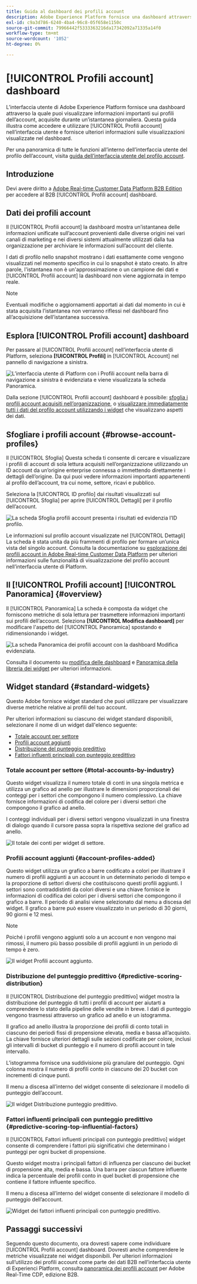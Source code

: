```yaml
---
title: Guida al dashboard dei profili account
description: Adobe Experience Platform fornisce una dashboard attraverso la quale puoi visualizzare informazioni importanti sui profili dell’account B2B della tua organizzazione.
exl-id: c9a3d786-6240-4ba4-96c8-05f658e1150c
source-git-commit: 79966442f5333363216da17342092a71335a14f0
workflow-type: tm+mt
source-wordcount: '1052'
ht-degree: 0%

---
```


# [!UICONTROL Profili account] dashboard

L’interfaccia utente di Adobe Experience Platform fornisce una dashboard attraverso la quale puoi visualizzare informazioni importanti sui profili dell’account, acquisite durante un’istantanea giornaliera. Questa guida illustra come accedere e utilizzare [!UICONTROL Profili account] nell’interfaccia utente e fornisce ulteriori informazioni sulle visualizzazioni visualizzate nel dashboard.

Per una panoramica di tutte le funzioni all’interno dell’interfaccia utente del profilo dell’account, visita [guida dell’interfaccia utente del profilo account](../../rtcdp/accounts/account-profile-ui-guide.md).

## Introduzione

Devi avere diritto a [Adobe Real-time Customer Data Platform B2B Edition](../../rtcdp/b2b-overview.md) per accedere al B2B [!UICONTROL Profili account] dashboard.

## Dati dei profili account

Il [!UICONTROL Profili account] la dashboard mostra un’istantanea delle informazioni unificate sull’account provenienti dalle diverse origini nei vari canali di marketing e nei diversi sistemi attualmente utilizzati dalla tua organizzazione per archiviare le informazioni sull’account del cliente.

I dati di profilo nello snapshot mostrano i dati esattamente come vengono visualizzati nel momento specifico in cui lo snapshot è stato creato. In altre parole, l&#39;istantanea non è un&#39;approssimazione o un campione dei dati e [!UICONTROL Profili account] la dashboard non viene aggiornata in tempo reale.

>[!NOTE]
>
>Eventuali modifiche o aggiornamenti apportati ai dati dal momento in cui è stata acquisita l’istantanea non verranno riflessi nel dashboard fino all’acquisizione dell’istantanea successiva.

## Esplora [!UICONTROL Profili account] dashboard

Per passare al [!UICONTROL Profili account] nell’interfaccia utente di Platform, seleziona **[!UICONTROL Profili]** in [!UICONTROL Account] nel pannello di navigazione a sinistra.

![L’interfaccia utente di Platform con i Profili account nella barra di navigazione a sinistra è evidenziata e viene visualizzata la scheda Panoramica.](../images/account-profiles/account-profiles-dashboard.png)

Dalla sezione [!UICONTROL Profili account] dashboard è possibile: [sfoglia i profili account acquisiti nell’organizzazione](#browse-account-profiles), o [visualizzare immediatamente tutti i dati del profilo account utilizzando i widget](#standard-widgets) che visualizzano aspetti dei dati.

## Sfogliare i profili account {#browse-account-profiles}

Il [!UICONTROL Sfoglia] Questa scheda ti consente di cercare e visualizzare i profili di account di sola lettura acquisiti nell’organizzazione utilizzando un ID account da un’origine enterprise connessa o immettendo direttamente i dettagli dell’origine. Da qui puoi vedere informazioni importanti appartenenti al profilo dell’account, tra cui nome, settore, ricavi e pubblico.

Seleziona la [!UICONTROL ID profilo] dai risultati visualizzati sul [!UICONTROL Sfoglia] per aprire [!UICONTROL Dettagli] per il profilo dell’account.

![La scheda Sfoglia profili account presenta i risultati ed evidenzia l’ID profilo.](../images/account-profiles/account-profiles-browse-tab.png)

Le informazioni sul profilo account visualizzate nel [!UICONTROL Dettagli] La scheda è stata unita da più frammenti di profilo per formare un’unica vista del singolo account. Consulta la documentazione su [esplorazione dei profili account in Adobe Real-time Customer Data Platform](../../rtcdp/accounts/account-profile-ui-guide.md#browse-account-profiles) per ulteriori informazioni sulle funzionalità di visualizzazione del profilo account nell’interfaccia utente di Platform.

## Il [!UICONTROL Profili account] [!UICONTROL Panoramica] {#overview}

Il [!UICONTROL Panoramica] La scheda è composta da widget che forniscono metriche di sola lettura per trasmettere informazioni importanti sui profili dell’account. Seleziona **[!UICONTROL Modifica dashboard]** per modificare l&#39;aspetto del [!UICONTROL Panoramica] spostando e ridimensionando i widget.

![La scheda Panoramica dei profili account con la dashboard Modifica evidenziata.](../images/account-profiles/modify-dashboard.png)

Consulta il documento su [modifica delle dashboard](../customize/modify.md) e [Panoramica della libreria dei widget](../customize/widget-library.md) per ulteriori informazioni.

## Widget standard {#standard-widgets}

Questo Adobe fornisce widget standard che puoi utilizzare per visualizzare diverse metriche relative ai profili del tuo account.

Per ulteriori informazioni su ciascuno dei widget standard disponibili, selezionare il nome di un widget dall&#39;elenco seguente:

* [Totale account per settore](#total-accounts-by-industry)
* [Profili account aggiunti](#account-profiles-added)
* [Distribuzione del punteggio predittivo](#predictive-scoring-distribution)
* [Fattori influenti principali con punteggio predittivo](#predictive-scoring-top-influential-factors)

### Totale account per settore {#total-accounts-by-industry}

Questo widget visualizza il numero totale di conti in una singola metrica e utilizza un grafico ad anello per illustrare le dimensioni proporzionali dei conteggi per i settori che compongono il numero complessivo. La chiave fornisce informazioni di codifica del colore per i diversi settori che compongono il grafico ad anello.

I conteggi individuali per i diversi settori vengono visualizzati in una finestra di dialogo quando il cursore passa sopra la rispettiva sezione del grafico ad anello.

![Il totale dei conti per widget di settore.](../images/account-profiles/total-accounts-by-industry-widget.png)

### Profili account aggiunti {#account-profiles-added}

Questo widget utilizza un grafico a barre codificato a colori per illustrare il numero di profili aggiunti a un account in un determinato periodo di tempo e la proporzione di settori diversi che costituiscono questi profili aggiunti. I settori sono contraddistinti da colori diversi e una chiave fornisce le informazioni di codifica dei colori per i diversi settori che compongono il grafico a barre. Il periodo di analisi viene selezionato dal menu a discesa del widget. Il grafico a barre può essere visualizzato in un periodo di 30 giorni, 90 giorni e 12 mesi.

>[!NOTE]
>
>Poiché i profili vengono aggiunti solo a un account e non vengono mai rimossi, il numero più basso possibile di profili aggiunti in un periodo di tempo è zero.

![Il widget Profili account aggiunto.](../images/account-profiles/accounts-profiles-added-widget.png)

### Distribuzione del punteggio predittivo {#predictive-scoring-distribution}

Il [!UICONTROL Distribuzione del punteggio predittivo] widget mostra la distribuzione del punteggio di tutti i profili di account per aiutarti a comprendere lo stato della pipeline delle vendite in breve. I dati di punteggio vengono trasmessi attraverso un grafico ad anello e un istogramma.

Il grafico ad anello illustra la proporzione dei profili di conto totali in ciascuno dei periodi fissi di propensione elevata, media e bassa all’acquisto. La chiave fornisce ulteriori dettagli sulle sezioni codificate per colore, inclusi gli intervalli di bucket di punteggio e il numero di profili account in tale intervallo.

L’istogramma fornisce una suddivisione più granulare del punteggio. Ogni colonna mostra il numero di profili conto in ciascuno dei 20 bucket con incrementi di cinque punti.

Il menu a discesa all’interno del widget consente di selezionare il modello di punteggio dell’account.

![Il widget Distribuzione punteggio predittivo.](../images/account-profiles/predictive-scoring-distribution.png)

### Fattori influenti principali con punteggio predittivo {#predictive-scoring-top-influential-factors}

Il [!UICONTROL Fattori influenti principali con punteggio predittivo] widget consente di comprendere i fattori più significativi che determinano i punteggi per ogni bucket di propensione.

Questo widget mostra i principali fattori di influenza per ciascuno dei bucket di propensione alta, media e bassa. Una barra per ciascun fattore influente indica la percentuale dei profili conto in quel bucket di propensione che contiene il fattore influente specifico.

Il menu a discesa all’interno del widget consente di selezionare il modello di punteggio dell’account.

![Widget dei fattori influenti principali con punteggio predittivo.](../images/account-profiles/predictive-scoring-top-influential-factors.png)

## Passaggi successivi

Seguendo questo documento, ora dovresti sapere come individuare [!UICONTROL Profili account] dashboard. Dovresti anche comprendere le metriche visualizzate nei widget disponibili. Per ulteriori informazioni sull’utilizzo dei profili account come parte dei dati B2B nell’interfaccia utente di Experienci Platform, consulta [panoramica dei profili account](../../rtcdp/accounts/account-profile-overview.md) per Adobe Real-Time CDP, edizione B2B.

